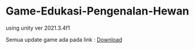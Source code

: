 # Game-Edukasi-Pengenalan-Hewan
using unity ver 2021.3.4f1

Semua update game ada pada link :
[Download](https://play.google.com/store/apps/details?id=com.Mainra.GamePengenalanBinatang)
